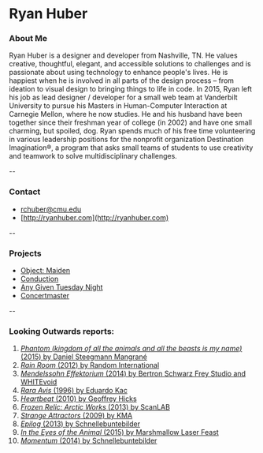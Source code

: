 # Ryan Huber

### About Me

Ryan Huber is a designer and developer from Nashville, TN. He values creative, thoughtful, elegant, and accessible solutions to challenges and is passionate about using technology to enhance people's lives. He is happiest when he is involved in all parts of the design process – from ideation to visual design to bringing things to life in code. In 2015, Ryan left his job as lead designer / developer for a small web team at Vanderbilt University to pursue his Masters in Human-Computer Interaction at Carnegie Mellon, where he now studies. He and his husband have been together since their freshman year of college (in 2002) and have one small charming, but spoiled, dog. Ryan spends much of his free time volunteering in various leadership positions for the nonprofit organization Destination Imagination®, a program that asks small teams of students to use creativity and teamwork to solve multidisciplinary challenges.

--
### Contact

- [rchuber@cmu.edu](mailto:rchuber@cmu.edu)
- [http://ryanhuber.com](http://ryanhuber.com)

-- 
### Projects

* [Object: Maiden](project1.md)
* [Conduction](project2.md)
* [Any Given Tuesday Night](../smokey/projects/project3.md)
* [Concertmaster](project4.md)

--
### Looking Outwards reports: 

1. [*Phantom (kingdom of all the animals and all the beasts is my name)* (2015) by Daniel Steegmann Mangrané](looking-outwards-01.md)
2. [*Rain Room* (2012) by Random International](looking-outwards-02.md)
3. [*Mendelssohn Effektorium* (2014) by Bertron Schwarz Frey Studio and WHITEvoid](looking-outwards-03.md)
4. [*Rara Avis* (1996) by Eduardo Kac](looking-outwards-04.md)
5. [*Heartbeat* (2010) by Geoffrey Hicks](looking-outwards-05.md)
6. [*Frozen Relic: Arctic Works* (2013) by ScanLAB](looking-outwards-06.md)
7. [*Strange Attractors* (2009) by KMA](looking-outwards-07.md)
8. [*Epilog* (2013) by Schnellebuntebilder](looking-outwards-08.md)
9. [*In the Eyes of the Animal* (2015) by Marshmallow Laser Feast](looking-outwards-09.md)
10. [*Momentum* (2014) by Schnellebuntebilder](looking-outwards-10.md)
